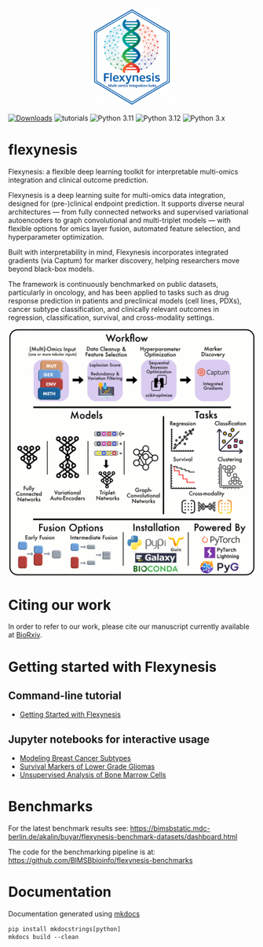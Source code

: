 
<p align="center">
  <img alt="logo" src="https://github.com/BIMSBbioinfo/flexynesis/raw/main/img/logo.png" width="40%">
</p>

[![Downloads](https://static.pepy.tech/badge/flexynesis)](https://pepy.tech/project/flexynesis)
![tutorials](https://github.com/BIMSBbioinfo/flexynesis/actions/workflows/tutorials.yml/badge.svg)
![Python 3.11](https://img.shields.io/github/actions/workflow/status/BIMSBbioinfo/flexynesis/models.yml?branch=main&job=Python%203.11&label=Check%20Models:%20Python%203.11)
![Python 3.12](https://img.shields.io/github/actions/workflow/status/BIMSBbioinfo/flexynesis/models.yml?branch=main&job=Python%203.12&label=Check%20Models:%20Python%203.12)
![Python 3.x](https://img.shields.io/github/actions/workflow/status/BIMSBbioinfo/flexynesis/models.yml?branch=main&job=Python%203.x&label=Check%20Models:%20Python%203.x%20(latest))

# flexynesis

Flexynesis: a flexible deep learning toolkit for interpretable multi-omics integration and clinical outcome prediction.

Flexynesis is a deep learning suite for multi-omics data integration, designed for (pre-)clinical endpoint prediction. It supports diverse neural architectures — from fully connected networks and supervised variational autoencoders to graph convolutional and multi-triplet models — with flexible options for omics layer fusion, automated feature selection, and hyperparameter optimization.

Built with interpretability in mind, Flexynesis incorporates integrated gradients (via Captum) for marker discovery, helping researchers move beyond black-box models.

The framework is continuously benchmarked on public datasets, particularly in oncology, and has been applied to tasks such as drug response prediction in patients and preclinical models (cell lines, PDXs), cancer subtype classification, and clinically relevant outcomes in regression, classification, survival, and cross-modality settings.

<p align="center">
  <img alt="workflow" src="https://github.com/BIMSBbioinfo/flexynesis/raw/main/img/graphical_abstract.jpg">
</p>

# Citing our work

In order to refer to our work, please cite our manuscript currently available at [BioRxiv](https://biorxiv.org/cgi/content/short/2024.07.16.603606v1). 

# Getting started with Flexynesis

## Command-line tutorial

- [Getting Started with Flexynesis](https://bimsbstatic.mdc-berlin.de/akalin/buyar/flexynesis/site/getting_started/)

## Jupyter notebooks for interactive usage

- [Modeling Breast Cancer Subtypes](https://github.com/BIMSBbioinfo/flexynesis/blob/main/examples/tutorials/brca_subtypes.ipynb)
- [Survival Markers of Lower Grade Gliomas](https://github.com/BIMSBbioinfo/flexynesis/blob/main/examples/tutorials/survival_subtypes_LGG_GBM.ipynb)
- [Unsupervised Analysis of Bone Marrow Cells](https://github.com/BIMSBbioinfo/flexynesis/blob/main/examples/tutorials/unsupervised_analysis_single_cell.ipynb)


# Benchmarks

For the latest benchmark results see: 
https://bimsbstatic.mdc-berlin.de/akalin/buyar/flexynesis-benchmark-datasets/dashboard.html

The code for the benchmarking pipeline is at: https://github.com/BIMSBbioinfo/flexynesis-benchmarks


# Documentation

Documentation generated using [mkdocs](https://mkdocstrings.github.io/) 

```
pip install mkdocstrings[python]
mkdocs build --clean
```



